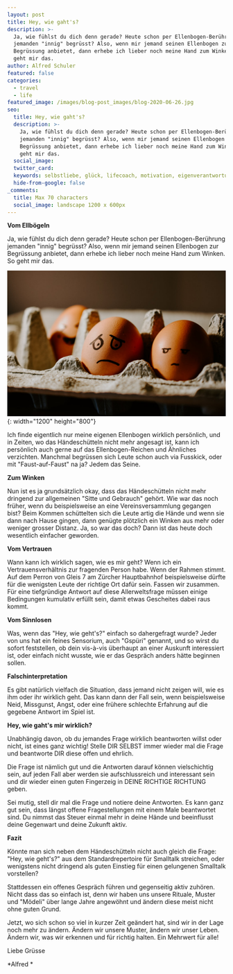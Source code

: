 ```yaml
---
layout: post
title: Hey, wie gaht's?
description: >-
  Ja, wie fühlst du dich denn gerade? Heute schon per Ellenbogen-Berührung
  jemanden "innig" begrüsst? Also, wenn mir jemand seinen Ellenbogen zur
  Begrüssung anbietet, dann erhebe ich lieber noch meine Hand zum Winken. So
  geht mir das. 
author: Alfred Schuler
featured: false
categories:
  - travel
  - life
featured_image: /images/blog-post_images/blog-2020-06-26.jpg
seo:
  title: Hey, wie gaht's?
  description: >-
    Ja, wie fühlst du dich denn gerade? Heute schon per Ellenbogen-Berührung
    jemanden "innig" begrüsst? Also, wenn mir jemand seinen Ellenbogen zur
    Begrüssung anbietet, dann erhebe ich lieber noch meine Hand zum Winken. So
    geht mir das.
  social_image:
  twitter_card:
  keywords: selbstliebe, glück, lifecoach, motivation, eigenverantwortung, philosophie
  hide-from-google: false
_comments:
  title: Max 70 characters
  social_image: landscape 1200 x 600px
---
```

**Vom Ellbögeln**

Ja, wie fühlst du dich denn gerade? Heute schon per Ellenbogen-Berührung jemanden "innig" begrüsst? Also, wenn mir jemand seinen Ellenbogen zur Begrüssung anbietet, dann erhebe ich lieber noch meine Hand zum Winken. So geht mir das.

![](/images/blog-post_images/blog-2020-06-26.jpg){: width="1200" height="800"}

Ich finde eigentlich nur meine eigenen Ellenbogen wirklich persönlich, und in Zeiten, wo das Händeschütteln nicht mehr angesagt ist, kann ich persönlich auch gerne auf das Ellenbogen-Reichen und Ähnliches verzichten. Manchmal begrüssen sich Leute schon auch via Fusskick, oder mit "Faust-auf-Faust" na ja? Jedem das Seine.

**Zum Winken**

Nun ist es ja grundsätzlich okay, dass das Händeschütteln nicht mehr dringend zur allgemeinen "Sitte und Gebrauch" gehört. Wie war das noch früher, wenn du beispielsweise an eine Vereinsversammlung gegangen bist? Beim Kommen schüttelten sich die Leute artig die Hände und wenn sie dann nach Hause gingen, dann genügte plötzlich ein Winken aus mehr oder weniger grosser Distanz. Ja, so war das doch? Dann ist das heute doch wesentlich einfacher geworden.

**Vom Vertrauen**

Wann kann ich wirklich sagen, wie es mir geht? Wenn ich ein Vertrauensverhältnis zur fragenden Person habe. Wenn der Rahmen stimmt. Auf dem Perron von Gleis 7 am Zürcher Hauptbahnhof beispielsweise dürfte für die wenigsten Leute der richtige Ort dafür sein. Fassen wir zusammen. Für eine tiefgründige Antwort auf diese Allerweltsfrage müssen einige Bedingungen kumulativ erfüllt sein, damit etwas Gescheites dabei raus kommt.

**Vom Sinnlosen**

Was, wenn das "Hey, wie geht's?" einfach so dahergefragt wurde? Jeder von uns hat ein feines Sensorium, auch "Gspüri" genannt, und so wirst du sofort feststellen, ob dein vis-&agrave;-vis überhaupt an einer Auskunft interessiert ist, oder einfach nicht wusste, wie er das Gespräch anders hätte beginnen sollen.

**Falschinterpretation**

Es gibt natürlich vielfach die Situation, dass jemand nicht zeigen will, wie es ihm oder ihr wirklich geht. Das kann dann der Fall sein, wenn beispielsweise Neid, Missgunst, Angst, oder eine frühere schlechte Erfahrung auf die gegebene Antwort im Spiel ist.

**Hey, wie gaht's mir wirklich?**

Unabhängig davon, ob du jemandes Frage wirklich beantworten willst oder nicht, ist eines ganz wichtig\! Stelle DIR SELBST immer wieder mal die Frage und beantworte DIR diese offen und ehrlich.

Die Frage ist nämlich gut und die Antworten darauf können vielschichtig sein, auf jeden Fall aber werden sie aufschlussreich und interessant sein und dir wieder einen guten Fingerzeig in DEINE RICHTIGE RICHTUNG geben.

Sei mutig, stell dir mal die Frage und notiere deine Antworten. Es kann ganz gut sein, dass längst offene Fragestellungen mit einem Male beantwortet sind. Du nimmst das Steuer einmal mehr in deine Hände und beeinflusst deine Gegenwart und deine Zukunft aktiv.

**Fazit**

Könnte man sich neben dem Händeschütteln nicht auch gleich die Frage: "Hey, wie geht's?" aus dem Standardrepertoire für Smalltalk streichen, oder wenigstens nicht dringend als guten Einstieg für einen gelungenen Smalltalk vorstellen?

Stattdessen ein offenes Gespräch führen und gegenseitig aktiv zuhören. Nicht dass das so einfach ist, denn wir haben uns unsere Rituale, Muster und "Mödeli" über lange Jahre angewöhnt und ändern diese meist nicht ohne guten Grund.

Jetzt, wo sich schon so viel in kurzer Zeit geändert hat, sind wir in der Lage noch mehr zu ändern. Ändern wir unsere Muster, ändern wir unser Leben. Ändern wir, was wir erkennen und für richtig halten. Ein Mehrwert für alle\!

Liebe Grüsse

\*Alfred \*
